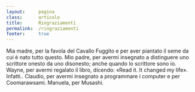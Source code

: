 ```yaml
---
layout:     pagina
class:      articolo
title:      Ringraziamenti
permalink:  /ringraziamenti
footer:     true
---
```


Mia madre, per la favola del Cavallo Fuggito e per aver piantato il seme da cui è nato tutto questo.
Mio padre, per avermi insegnato a distinguere uno scrittore onesto da uno disonesto; anche quando lo scrittore sono io.
Wayne, per avermi regalato il libro, dicendo: «Read it. It changed my life». Infatti..
Claudio, per avermi insegnato a programmare i computer e per Coomarawsami.
Manuela, per Musashi.  
